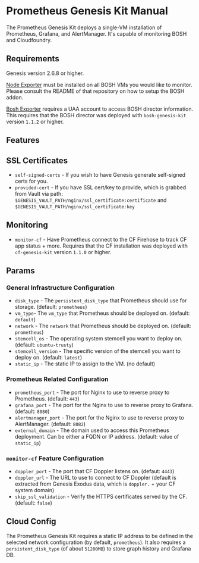 # Prometheus Genesis Kit Manual 
The Prometheus Genesis Kit deploys a single-VM installation of
Prometheus, Grafana, and AlertManager. It's capable of monitoring BOSH
and Cloudfoundry.

## Requirements

Genesis version 2.6.8 or higher.

[Node Exporter][1] must be installed on all BOSH VMs you would like to
monitor. Please consult the README of that repository on how to setup
the BOSH addon.

[Bosh Exporter][2] requires a UAA account to access BOSH director
information. This requires that the BOSH director was deployed with
`bosh-genesis-kit` version `1.1.2` or higher.


## Features

## SSL Certificates

* `self-signed-certs` - If you wish to have Genesis generate
  self-signed certs for you. 
* `provided-cert` - If you have SSL cert/key to provide, which is
  grabbed from Vault via path:
  `$GENESIS_VAULT_PATH/nginx/ssl_certificate:certificate` and
  `$GENESIS_VAULT_PATH/nginx/ssl_certificate:key`

## Monitoring

* `monitor-cf` - Have Prometheus connect to the CF Firehose to track
  CF app status + more. Requires that the CF installation was deployed
  with `cf-genesis-kit` version `1.1.0` or higher.

## Params

### General Infrastructure Configuration
* `disk_type` - The `persistent_disk_type` that Prometheus should use
  for storage. (default: `prometheus`)
* `vm_type`- The `vm_type` that Prometheus should be deployed on.
  (default: `default`) 
* `network` - The `network` that Prometheus should be deployed on.
  (default: `prometheus`)
* `stemcell_os` - The operating system stemcell you want to deploy on.
  (default: `ubuntu-trusty`)
* `stemcell_version` - The specific version of the stemcell you want
  to deploy on. (default: `latest`)
* `static_ip` - The static IP to assign to the VM. (no default)

### Prometheus Related Configuration
* `prometheus_port` - The port for Nginx to use to reverse proxy to
  Prometheus. (default: `443`)
* `grafana_port` - The port for the Nginx to use to reverse proxy to
  Grafana. (default: `8080`)
* `alertmanager_port` - The port for the Nginx to use to reverse proxy
  to AlertManager. (default: `8082`)
* `external_domain` - The domain used to access this Prometheus
  deployment. Can be either a FQDN or IP address. (default: value of
  `static_ip`)

### `monitor-cf` Feature Configuration

* `doppler_port` - The port that CF Doppler listens on. (defaut: `4443`)
* `doppler_url` - The URL to use to connect to CF Doppler (default is extracted
  from Genesis Exodus data, which is `doppler.` + your CF system domain)
* `skip_ssl_validation` - Verify the HTTPS certificates served by the CF. 
  (default: `false`)

## Cloud Config

The Prometheus Genesis Kit requires a static IP address to be defined
in the selected network configuration (by default, `prometheus`). It
also requires a `persistent_disk_type` (of about `51200MB`) to store
graph history and Grafana DB.

[1]: https://github.com/bosh-prometheus/node-exporter-boshrelease
[2]: https://github.com/bosh-prometheus/prometheus-boshrelease
